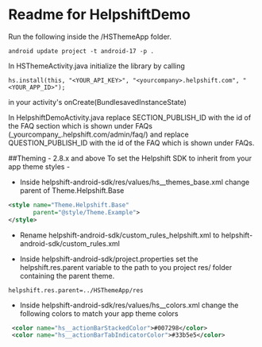 Readme for HelpshiftDemo
==============================

Run the following inside the /HSThemeApp folder.

```
android update project -t android-17 -p .
```

In HSThemeActivity.java initialize the library by calling
```
hs.install(this, "<YOUR_API_KEY>", "<yourcompany>.helpshift.com", "<YOUR_APP_ID>");
```
in your activity's onCreate(BundlesavedInstanceState)

In HelpshiftDemoActivity.java replace SECTION\_PUBLISH\_ID with the id of the FAQ section which
is shown under FAQs (\_yourcompany\_.helpshift.com/admin/faq/) and replace
QUESTION\_PUBLISH\_ID with the id of the FAQ which is shown under FAQs.

##Theming - 2.8.x and above
To set the Helpshift SDK to inherit from your app theme styles -

* Inside helpshift-android-sdk/res/values/hs\_\_themes\_base.xml change parent of Theme.Helpshift.Base
 ```xml
 <style name="Theme.Helpshift.Base"
        parent="@style/Theme.Example">
 </style>
 ```

* Rename helpshift-android-sdk/custom\_rules\_helpshift.xml to helpshift-android-sdk/custom_rules.xml

* Inside helpshift-android-sdk/project.properties set the helpshift.res.parent variable to the path to you project res/ folder containing the parent theme.
 ```
 helpshift.res.parent=../HSThemeApp/res
 ```

*  Inside helpshift-android-sdk/res/values/hs\_\_colors.xml change the following colors to match your app theme colors

 ```xml
  <color name="hs__actionBarStackedColor">#007298</color>
  <color name="hs__actionBarTabIndicatorColor">#33b5e5</color>
 ```
